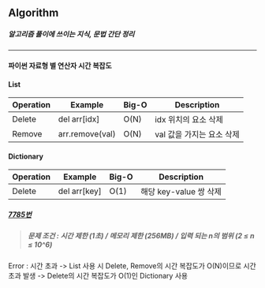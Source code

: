 ## Algorithm

##### 알고리즘 풀이에 쓰이는 지식, 문법 간단 정리

---------------------

#### 파이썬 자료형 별 연산자 시간 복잡도

#### List
|Operation|Example|Big-O|Description|
|---|---|---|---|
|Delete|del arr[idx]|O(N)|idx 위치의 요소 삭제|
|Remove|arr.remove(val)|O(N)|val 값을 가지는 요소 삭제|

#### Dictionary
|Operation|Example|Big-O|Description|
|---|---|---|---|
|Delete|del arr[key]|O(1)|해당 key-value 쌍 삭제|

##### [7785번](https://www.acmicpc.net/problem/7785)
> ##### 문제 조건 : 시간 제한 (1초) / 메모리 제한 (256MB) / 입력 되는 n의 범위 (2 ≤ n ≤ 10^6)
Error : 시간 초과
-> List 사용 시 Delete, Remove의 시간 복잡도가 O(N)이므로 시간 초과 발생
-> Delete의 시간 복잡도가 O(1)인 Dictionary 사용
